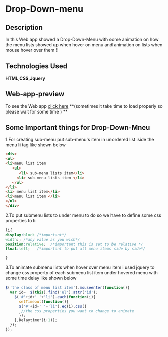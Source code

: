 # Drop-Down-menu
## Description
In this Web app showed a Drop-Down-Menu with some animation on how the menu lists showed up when hover on menu and animation on lists when mouse hover over them !!
## Technologies Used
**HTML,CSS,Jquery**
## Web-app-preview
To see the Web app [click here](http://htmlpreview.github.com/?https://github.com/hardbeater/Drop-Down-menu/blob/master/cascadedmenu.html) **(sometimes it take time to load properly so please wait for some time ) **
## Some Important things for Drop-Down-Mneu
1.For creating sub-menu put sub-menu's item in unordered list iside the menu **li** tag like shown below
```html
<div>
<ul>
<li>menu list item
   <ul>
      <li> sub-menu lists item</li>
     <li> sub-menu lists item </li>
   </ul>
</li>
<li> menu list item</li>
<li>menu list item </li>
</ul>
</div>
```
2.To put submenu lists to under menu to do so we have to define some css properties to **li**
```css
li{
display:block /*important*/
width:; /*any value as you wish*/
position:relative;  /*important this is set to be relative */
float:left;   /*important to put all menu items side by side*/

}

```
3.To animate submenu lists when hover over menu item i used jquery to change css property of each submenu list item under hovered menu with some time delay like shown below
```javascript
$('the class of menu list item').mouseenter(function(){
  var id=  $(this).find('ul').attr('id');
    $('#'+id+' '+'li').each(function(i){
      setTimeout(function(){
      $('#'+id+' '+'li').eq(i).css({
       //the css properties you want to change to animate
      });
    },Delaytime*(i+1));
  });
});
```
